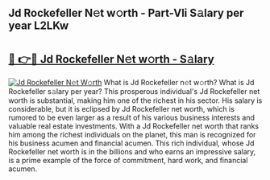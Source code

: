 ## Jd Rockefeller N𝚎t w𝚘rth - Part-Vli S𝚊lary per year L2LKw

# <h2><a href="http://gc1iehg.nevu.top/?p=Jd+Rockefeller">🔗 👉🔴 Jd Rockefeller N𝚎t w𝚘rth - S𝚊lary</a></h2>

[![Jd Rockefeller N𝚎t W𝚘rth](https://i.imgur.com/Oavwk0R.jpeg)](http://gc1iehg.nevu.top/?p=Jd+Rockefeller)
What is Jd Rockefeller n𝚎t w𝚘rth? What is Jd Rockefeller s𝚊lary per year?
This prosperous individual's Jd Rockefeller net worth is substantial, making him one of the richest in his sector. His salary is considerable, but it is eclipsed by Jd Rockefeller net worth, which is rumored to be even larger as a result of his various business interests and valuable real estate investments. With a Jd Rockefeller net worth that ranks him among the richest individuals on the planet, this man is recognized for his business acumen and financial acumen. This rich individual, whose Jd Rockefeller net worth is in the billions and who earns an impressive salary, is a prime example of the force of commitment, hard work, and financial acumen.
